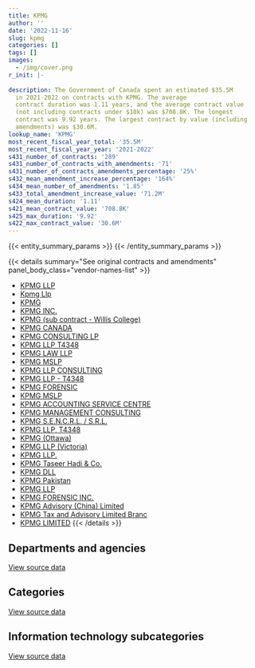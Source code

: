 ```yaml
---
title: KPMG
author: ''
date: '2022-11-16'
slug: kpmg
categories: []
tags: []
images:
  - /img/cover.png
r_init: |-
  
description: The Government of Canada spent an estimated $35.5M
  in 2021-2022 on contracts with KPMG. The average
  contract duration was 1.11 years, and the average contract value
  (not including contracts under $10k) was $708.8K. The longest
  contract was 9.92 years. The largest contract by value (including
  amendments) was $30.6M.
lookup_name: 'KPMG'
most_recent_fiscal_year_total: '35.5M'
most_recent_fiscal_year_year: '2021-2022'
s431_number_of_contracts: '289'
s431_number_of_contracts_with_amendments: '71'
s431_number_of_contracts_amendments_percentage: '25%'
s432_mean_amendment_increase_percentage: '164%'
s434_mean_number_of_amendments: '1.85'
s433_total_amendment_increase_value: '71.2M'
s424_mean_duration: '1.11'
s421_mean_contract_value: '708.8K'
s425_max_duration: '9.92'
s422_max_contract_value: '30.6M'
---
```


<script src="/rmarkdown-libs/htmlwidgets/htmlwidgets.js"></script>
<link href="/rmarkdown-libs/datatables-css/datatables-crosstalk.css" rel="stylesheet" />
<script src="/rmarkdown-libs/datatables-binding/datatables.js"></script>
<script src="/rmarkdown-libs/jquery/jquery-3.6.0.min.js"></script>
<link href="/rmarkdown-libs/dt-core-bootstrap/css/dataTables.bootstrap.min.css" rel="stylesheet" />
<link href="/rmarkdown-libs/dt-core-bootstrap/css/dataTables.bootstrap.extra.css" rel="stylesheet" />
<script src="/rmarkdown-libs/dt-core-bootstrap/js/jquery.dataTables.min.js"></script>
<script src="/rmarkdown-libs/dt-core-bootstrap/js/dataTables.bootstrap.min.js"></script>
<link href="/rmarkdown-libs/crosstalk/css/crosstalk.min.css" rel="stylesheet" />
<script src="/rmarkdown-libs/crosstalk/js/crosstalk.min.js"></script>
<script src="/rmarkdown-libs/htmlwidgets/htmlwidgets.js"></script>
<link href="/rmarkdown-libs/datatables-css/datatables-crosstalk.css" rel="stylesheet" />
<script src="/rmarkdown-libs/datatables-binding/datatables.js"></script>
<script src="/rmarkdown-libs/jquery/jquery-3.6.0.min.js"></script>
<link href="/rmarkdown-libs/dt-core-bootstrap/css/dataTables.bootstrap.min.css" rel="stylesheet" />
<link href="/rmarkdown-libs/dt-core-bootstrap/css/dataTables.bootstrap.extra.css" rel="stylesheet" />
<script src="/rmarkdown-libs/dt-core-bootstrap/js/jquery.dataTables.min.js"></script>
<script src="/rmarkdown-libs/dt-core-bootstrap/js/dataTables.bootstrap.min.js"></script>
<link href="/rmarkdown-libs/crosstalk/css/crosstalk.min.css" rel="stylesheet" />
<script src="/rmarkdown-libs/crosstalk/js/crosstalk.min.js"></script>
<script src="/rmarkdown-libs/htmlwidgets/htmlwidgets.js"></script>
<link href="/rmarkdown-libs/datatables-css/datatables-crosstalk.css" rel="stylesheet" />
<script src="/rmarkdown-libs/datatables-binding/datatables.js"></script>
<script src="/rmarkdown-libs/jquery/jquery-3.6.0.min.js"></script>
<link href="/rmarkdown-libs/dt-core-bootstrap/css/dataTables.bootstrap.min.css" rel="stylesheet" />
<link href="/rmarkdown-libs/dt-core-bootstrap/css/dataTables.bootstrap.extra.css" rel="stylesheet" />
<script src="/rmarkdown-libs/dt-core-bootstrap/js/jquery.dataTables.min.js"></script>
<script src="/rmarkdown-libs/dt-core-bootstrap/js/dataTables.bootstrap.min.js"></script>
<link href="/rmarkdown-libs/crosstalk/css/crosstalk.min.css" rel="stylesheet" />
<script src="/rmarkdown-libs/crosstalk/js/crosstalk.min.js"></script>

{{< entity_summary_params >}}
{{< /entity_summary_params >}}

{{< details summary="See original contracts and amendments" panel_body_class="vendor-names-list" >}}
- [KPMG LLP](https://search.open.canada.ca/en/ct/?sort=contract_value_f%20desc&page=1&search_text=%22KPMG%20LLP%22)
- [Kpmg Llp](https://search.open.canada.ca/en/ct/?sort=contract_value_f%20desc&page=1&search_text=%22Kpmg%20Llp%22)
- [KPMG](https://search.open.canada.ca/en/ct/?sort=contract_value_f%20desc&page=1&search_text=%22KPMG%22)
- [KPMG INC.](https://search.open.canada.ca/en/ct/?sort=contract_value_f%20desc&page=1&search_text=%22KPMG%20INC.%22)
- [KPMG (sub contract - Willis College)](https://search.open.canada.ca/en/ct/?sort=contract_value_f%20desc&page=1&search_text=%22KPMG%20%20%28sub%20contract%20-%20Willis%20College%29%22)
- [KPMG CANADA](https://search.open.canada.ca/en/ct/?sort=contract_value_f%20desc&page=1&search_text=%22KPMG%20CANADA%22)
- [KPMG CONSULTING LP](https://search.open.canada.ca/en/ct/?sort=contract_value_f%20desc&page=1&search_text=%22KPMG%20CONSULTING%20LP%22)
- [KPMG LLP T4348](https://search.open.canada.ca/en/ct/?sort=contract_value_f%20desc&page=1&search_text=%22KPMG%20LLP%20T4348%22)
- [KPMG LAW LLP](https://search.open.canada.ca/en/ct/?sort=contract_value_f%20desc&page=1&search_text=%22KPMG%20LAW%20LLP%22)
- [KPMG MSLP](https://search.open.canada.ca/en/ct/?sort=contract_value_f%20desc&page=1&search_text=%22KPMG%20MSLP%22)
- [KPMG LLP CONSULTING](https://search.open.canada.ca/en/ct/?sort=contract_value_f%20desc&page=1&search_text=%22KPMG%20LLP%20CONSULTING%22)
- [KPMG LLP - T4348](https://search.open.canada.ca/en/ct/?sort=contract_value_f%20desc&page=1&search_text=%22KPMG%20LLP%20-%20T4348%22)
- [KPMG FORENSIC](https://search.open.canada.ca/en/ct/?sort=contract_value_f%20desc&page=1&search_text=%22KPMG%20FORENSIC%22)
- [KPMG MSLP](https://search.open.canada.ca/en/ct/?sort=contract_value_f%20desc&page=1&search_text=%22KPMG%20%20MSLP%22)
- [KPMG ACCOUNTING SERVICE CENTRE](https://search.open.canada.ca/en/ct/?sort=contract_value_f%20desc&page=1&search_text=%22KPMG%20ACCOUNTING%20SERVICE%20CENTRE%22)
- [KPMG MANAGEMENT CONSULTING](https://search.open.canada.ca/en/ct/?sort=contract_value_f%20desc&page=1&search_text=%22KPMG%20MANAGEMENT%20CONSULTING%22)
- [KPMG S.E.N.C.R.L. / S.R.L.](https://search.open.canada.ca/en/ct/?sort=contract_value_f%20desc&page=1&search_text=%22KPMG%20S.E.N.C.R.L.%20%2f%20S.R.L.%22)
- [KPMG LLP, T4348](https://search.open.canada.ca/en/ct/?sort=contract_value_f%20desc&page=1&search_text=%22KPMG%20LLP%2c%20T4348%22)
- [KPMG (Ottawa)](https://search.open.canada.ca/en/ct/?sort=contract_value_f%20desc&page=1&search_text=%22KPMG%20%28Ottawa%29%22)
- [KPMG LLP (Victoria)](https://search.open.canada.ca/en/ct/?sort=contract_value_f%20desc&page=1&search_text=%22KPMG%20LLP%20%28Victoria%29%22)
- [KPMG LLP.](https://search.open.canada.ca/en/ct/?sort=contract_value_f%20desc&page=1&search_text=%22KPMG%20LLP.%22)
- [KPMG Taseer Hadi & Co.](https://search.open.canada.ca/en/ct/?sort=contract_value_f%20desc&page=1&search_text=%22KPMG%20Taseer%20Hadi%20%26%20Co.%22)
- [KPMG DLL](https://search.open.canada.ca/en/ct/?sort=contract_value_f%20desc&page=1&search_text=%22KPMG%20DLL%22)
- [KPMG Pakistan](https://search.open.canada.ca/en/ct/?sort=contract_value_f%20desc&page=1&search_text=%22KPMG%20Pakistan%22)
- [KPMG LLP](https://search.open.canada.ca/en/ct/?sort=contract_value_f%20desc&page=1&search_text=%22KPMG%20%20LLP%22)
- [KPMG FORENSIC INC.](https://search.open.canada.ca/en/ct/?sort=contract_value_f%20desc&page=1&search_text=%22KPMG%20FORENSIC%20INC.%22)
- [KPMG Advisory (China) Limited](https://search.open.canada.ca/en/ct/?sort=contract_value_f%20desc&page=1&search_text=%22KPMG%20Advisory%20%28China%29%20Limited%22)
- [KPMG Tax and Advisory Limited Branc](https://search.open.canada.ca/en/ct/?sort=contract_value_f%20desc&page=1&search_text=%22KPMG%20Tax%20and%20Advisory%20Limited%20Branc%22)
- [KPMG LIMITED](https://search.open.canada.ca/en/ct/?sort=contract_value_f%20desc&page=1&search_text=%22KPMG%20LIMITED%22)
{{< /details >}}

## Departments and agencies

<div id="htmlwidget-1" style="width:100%;height:auto;" class="datatables html-widget"></div>
<script type="application/json" data-for="htmlwidget-1">{"x":{"style":"bootstrap","filter":"none","vertical":false,"data":[["<a href=\"/departments/aafc-aac/\">Agriculture and Agri-Food Canada<\/a>","<a href=\"/departments/aandc-aadnc/\">Crown-Indigenous Relations and Northern Affairs Canada<\/a>","<a href=\"/departments/acoa-apeca/\">Atlantic Canada Opportunities Agency<\/a>","<a href=\"/departments/atssc-scdata/\">Administrative Tribunals Support Service of Canada<\/a>","<a href=\"/departments/cbsa-asfc/\">Canada Border Services Agency<\/a>","<a href=\"/departments/ccohs-cchst/\">Canadian Centre for Occupational Health and Safety<\/a>","<a href=\"/departments/cer-rec/\">Canada Energy Regulator<\/a>","<a href=\"/departments/cfia-acia/\">Canadian Food Inspection Agency<\/a>","<a href=\"/departments/cnsc-ccsn/\">Canadian Nuclear Safety Commission<\/a>","<a href=\"/departments/cra-arc/\">Canada Revenue Agency<\/a>","<a href=\"/departments/csa-asc/\">Canadian Space Agency<\/a>","<a href=\"/departments/csps-efpc/\">Canada School of Public Service<\/a>","<a href=\"/departments/dfatd-maecd/\">Global Affairs Canada<\/a>","<a href=\"/departments/dfo-mpo/\">Fisheries and Oceans Canada<\/a>","<a href=\"/departments/dnd-mdn/\">National Defence<\/a>","<a href=\"/departments/esdc-edsc/\">Employment and Social Development Canada<\/a>","<a href=\"/departments/fcac-acfc/\">Financial Consumer Agency of Canada<\/a>","<a href=\"/departments/fintrac-canafe/\">Financial Transactions and Reports Analysis Centre of Canada<\/a>","<a href=\"/departments/hc-sc/\">Health Canada<\/a>","<a href=\"/departments/iaac-aeic/\">Impact Assessment Agency of Canada<\/a>","<a href=\"/departments/ic/\">Innovation, Science and Economic Development Canada<\/a>","<a href=\"/departments/iic-iac/\">Invest in Canada<\/a>","<a href=\"/departments/infc/\">Infrastructure Canada<\/a>","<a href=\"/departments/isc-sac/\">Indigenous Services Canada<\/a>","<a href=\"/departments/nrc-cnrc/\">National Research Council Canada<\/a>","<a href=\"/departments/nrcan-rncan/\">Natural Resources Canada<\/a>","<a href=\"/departments/nserc-crsng/\">Natural Sciences and Engineering Research Council of Canada<\/a>","<a href=\"/departments/oag-bvg/\">Office of the Auditor General of Canada<\/a>","<a href=\"/departments/opc-cpvp/\">Office of the Privacy Commissioner of Canada<\/a>","<a href=\"/departments/osfi-bsif/\">Office of the Superintendent of Financial Institutions Canada<\/a>","<a href=\"/departments/pc/\">Parks Canada<\/a>","<a href=\"/departments/phac-aspc/\">Public Health Agency of Canada<\/a>","<a href=\"/departments/ps-sp/\">Public Safety Canada<\/a>","<a href=\"/departments/psic-ispc/\">Office of the Public Sector Integrity Commissioner of Canada<\/a>","<a href=\"/departments/pwgsc-tpsgc/\">Public Services and Procurement Canada<\/a>","<a href=\"/departments/rcmp-grc/\">Royal Canadian Mounted Police<\/a>","<a href=\"/departments/ssc-spc/\">Shared Services Canada<\/a>","<a href=\"/departments/tbs-sct/\">Treasury Board of Canada Secretariat<\/a>","<a href=\"/departments/tc/\">Transport Canada<\/a>"],[207551.04,303209.29,null,null,91392.57,123132.78,63245.29,67807.02,null,6918.46,43198.62,null,71543.5,null,3283808.61,1410021.41,4989.04,19967.32,null,16482.09,631195.92,null,960500,78973.43,310848.21,342450.46,41475.24,212842.72,null,24986.79,null,403965.78,1334288.87,null,2096775.31,23876.33,1375479.55,421651.59,335957.2],[79422.71,125817.74,11500,null,null,123470.13,null,80618.48,null,6937.41,300444.66,260749.57,42071.24,153094.66,3253873.98,1627798.88,null,19141.88,null,237177.15,912646.42,186019.5,null,128424.25,98511.88,51281.14,17385.51,157774.38,null,75594.13,null,535239.74,7756.47,36725,6639228.51,null,7627659.32,39900,265010.17],[null,158981.38,40914.68,26446.05,null,82684.1,null,null,null,6918.46,84728.6,379177.66,75678.55,null,5775045.35,1221231.22,null,68.12,null,89298.03,832937.43,746122.17,null,null,39079.82,null,null,1175260.96,39416.66,48618.26,null,762556.83,null,null,9995519.19,null,7606818.72,27922.43,190423.34],[null,62931.38,33174.07,33751.08,null,66777.51,null,88343.4,29548.85,6918.46,156308.24,379177.66,149285.66,null,5135718.53,1143173.6,null,null,32349.17,null,2904965.55,746122.17,90058.46,null,84192.7,39815.55,null,596322.69,null,31668.26,882464.53,3057630.47,null,null,10067424.91,145149.64,9150594.07,12023.07,365479.21]],"container":"<table class=\"table table-striped table-hover row-border order-column display\">\n  <thead>\n    <tr>\n      <th>Department<\/th>\n      <th>2018-2019<\/th>\n      <th>2019-2020<\/th>\n      <th>2020-2021<\/th>\n      <th>2021-2022<\/th>\n    <\/tr>\n  <\/thead>\n<\/table>","options":{"order":[[4,"desc"]],"pageLength":10,"autoWidth":true,"columnDefs":[{"targets":1,"render":"function(data, type, row, meta) {\n    return type !== 'display' ? data : DTWidget.formatCurrency(data, \"$\", 2, 3, \",\", \".\", true, null);\n  }"},{"targets":2,"render":"function(data, type, row, meta) {\n    return type !== 'display' ? data : DTWidget.formatCurrency(data, \"$\", 2, 3, \",\", \".\", true, null);\n  }"},{"targets":3,"render":"function(data, type, row, meta) {\n    return type !== 'display' ? data : DTWidget.formatCurrency(data, \"$\", 2, 3, \",\", \".\", true, null);\n  }"},{"targets":4,"render":"function(data, type, row, meta) {\n    return type !== 'display' ? data : DTWidget.formatCurrency(data, \"$\", 2, 3, \",\", \".\", true, null);\n  }"},{"width":"16%","targets":[1,2,3,4]},{"className":"dt-right","targets":[1,2,3,4]}],"orderClasses":false}},"evals":["options.columnDefs.0.render","options.columnDefs.1.render","options.columnDefs.2.render","options.columnDefs.3.render"],"jsHooks":[]}</script>
<p class="text-right">
<a href="https://github.com/GoC-Spending/contracts-data/tree/main/data/out/vendors/kpmg/summary_by_fiscal_year_by_department.csv" class="source-data-link btn btn-link">View source data</a>
</p>

## Categories

<div id="htmlwidget-2" style="width:100%;height:auto;" class="datatables html-widget"></div>
<script type="application/json" data-for="htmlwidget-2">{"x":{"style":"bootstrap","filter":"none","vertical":false,"data":[["<a href=\"/categories/other/\">(Other)<\/a>","<a href=\"/categories/facilities_and_construction/\">Facilities and construction<\/a>","<a href=\"/categories/defence/\">Defence<\/a>","<a href=\"/categories/professional_services/\">Professional services<\/a>","<a href=\"/categories/information_technology/\">Information technology<\/a>","<a href=\"/categories/industrial_products_and_services/\">Industrial products and services<\/a>","<a href=\"/categories/travel/\">Travel<\/a>","<a href=\"/categories/human_capital/\">Human capital<\/a>"],[201294.17,39499.88,24700,11586884.29,2335496.2,20905,20119.03,79635.85],[null,24514.62,null,15958678.23,6860935.59,null,232060.47,25086],[null,0,null,18158982.75,9738037.95,null,null,1508827.31],[null,0,null,22979211.64,10291504.13,null,null,2220653.1]],"container":"<table class=\"table table-striped table-hover row-border order-column display\">\n  <thead>\n    <tr>\n      <th>Category<\/th>\n      <th>2018-2019<\/th>\n      <th>2019-2020<\/th>\n      <th>2020-2021<\/th>\n      <th>2021-2022<\/th>\n    <\/tr>\n  <\/thead>\n<\/table>","options":{"order":[[4,"desc"]],"dom":"t","pageLength":30,"autoWidth":true,"columnDefs":[{"targets":1,"render":"function(data, type, row, meta) {\n    return type !== 'display' ? data : DTWidget.formatCurrency(data, \"$\", 2, 3, \",\", \".\", true, null);\n  }"},{"targets":2,"render":"function(data, type, row, meta) {\n    return type !== 'display' ? data : DTWidget.formatCurrency(data, \"$\", 2, 3, \",\", \".\", true, null);\n  }"},{"targets":3,"render":"function(data, type, row, meta) {\n    return type !== 'display' ? data : DTWidget.formatCurrency(data, \"$\", 2, 3, \",\", \".\", true, null);\n  }"},{"targets":4,"render":"function(data, type, row, meta) {\n    return type !== 'display' ? data : DTWidget.formatCurrency(data, \"$\", 2, 3, \",\", \".\", true, null);\n  }"},{"width":"16%","targets":[1,2,3,4]},{"className":"dt-right","targets":[1,2,3,4]}],"orderClasses":false,"lengthMenu":[10,25,30,50,100]}},"evals":["options.columnDefs.0.render","options.columnDefs.1.render","options.columnDefs.2.render","options.columnDefs.3.render"],"jsHooks":[]}</script>
<p class="text-right">
<a href="https://github.com/GoC-Spending/contracts-data/tree/main/data/out/vendors/kpmg/summary_by_fiscal_year_by_category.csv" class="source-data-link btn btn-link">View source data</a>
</p>
<h2>Information technology subcategories</h2>
<div id="htmlwidget-3" style="width:100%;height:auto;" class="datatables html-widget"></div>
<script type="application/json" data-for="htmlwidget-3">{"x":{"style":"bootstrap","filter":"none","vertical":false,"data":[["<a href=\"/it_subcategories/it_consulting_services/\">IT consulting services<\/a>","<a href=\"/it_subcategories/it_software_licensing/\">IT software licensing<\/a>"],[2223735.83,111760.37],[6755779.44,105156.16],[9587468.34,150569.61],[10291194.55,309.58]],"container":"<table class=\"table table-striped table-hover row-border order-column display\">\n  <thead>\n    <tr>\n      <th>IT subcategory<\/th>\n      <th>2018-2019<\/th>\n      <th>2019-2020<\/th>\n      <th>2020-2021<\/th>\n      <th>2021-2022<\/th>\n    <\/tr>\n  <\/thead>\n<\/table>","options":{"order":[[4,"desc"]],"dom":"t","pageLength":30,"autoWidth":true,"columnDefs":[{"targets":1,"render":"function(data, type, row, meta) {\n    return type !== 'display' ? data : DTWidget.formatCurrency(data, \"$\", 2, 3, \",\", \".\", true, null);\n  }"},{"targets":2,"render":"function(data, type, row, meta) {\n    return type !== 'display' ? data : DTWidget.formatCurrency(data, \"$\", 2, 3, \",\", \".\", true, null);\n  }"},{"targets":3,"render":"function(data, type, row, meta) {\n    return type !== 'display' ? data : DTWidget.formatCurrency(data, \"$\", 2, 3, \",\", \".\", true, null);\n  }"},{"targets":4,"render":"function(data, type, row, meta) {\n    return type !== 'display' ? data : DTWidget.formatCurrency(data, \"$\", 2, 3, \",\", \".\", true, null);\n  }"},{"width":"16%","targets":[1,2,3,4]},{"className":"dt-right","targets":[1,2,3,4]}],"orderClasses":false,"lengthMenu":[10,25,30,50,100]}},"evals":["options.columnDefs.0.render","options.columnDefs.1.render","options.columnDefs.2.render","options.columnDefs.3.render"],"jsHooks":[]}</script>
<p class="text-right">
<a href="https://github.com/GoC-Spending/contracts-data/tree/main/data/out/vendors/kpmg/summary_by_fiscal_year_by_it_subcategory.csv" class="source-data-link btn btn-link">View source data</a>
</p>
